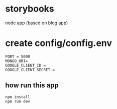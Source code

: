 # storybooks
node app (based on blog app)

# create config/config.env
```
PORT = 5000
MONGO_URI=
GOOGLE_CLIENT_ID =
GOOGLE_CLIENT_SECRET =
```
## how run this app
```
npm install
npm run dev
```
